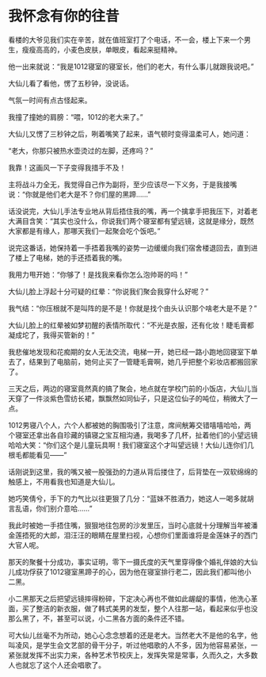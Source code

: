 # 我怀念有你的往昔

看楼的大爷见我们实在辛苦，就在值班室打了个电话，不一会，楼上下来一个男生，瘦瘦高高的，小麦色皮肤，单眼皮，看起来挺精神。 

他一出来就说：“我是1012寝室的寝室长，他们的老大，有什么事儿就跟我说吧。” 

大仙儿看了看他，愣了五秒钟，没说话。 

气氛一时间有点古怪起来。 

我撞了撞她的肩膀：“喂，1012的老大来了。” 

大仙儿又愣了三秒钟之后，咧着嘴笑了起来，语气顿时变得温柔可人，她问道： 

“老大，你那只被热水壶烫过的左脚，还疼吗？” 

我靠！这画风一下子变得我措手不及！ 

主将战斗力全无，我觉得自己作为副将，至少应该尽一下义务，于是我接嘴说：“你就是他们老大是不？你们屋的黑蹄……” 

话没说完，大仙儿手法专业地从背后捂住我的嘴，再一个擒拿手把我压下，对着老大满目含笑：“其实也没什么，你说我们两个寝室都有望远镜，这就是缘分，既然大家都是有缘人，那哪天我们一起聚会吃个饭吧。” 

说完这番话，她保持着一手捂着我嘴的姿势一边缓缓向我们宿舍楼退回去，直到进了楼上了电梯，她的手还捂着我的嘴。 

我用力甩开她：“你够了！是找我来看你怎么泡帅哥的吗！” 

大仙儿脸上浮起十分可疑的红晕：“你说我们聚会我穿什么好呢？” 

我气结：“你压根就不是叫阵的是不是！你就是找个由头认识那个啥老大是不是？” 

大仙儿脸上的红晕被如梦初醒的表情所取代：“不光是衣服，还有化妆！睫毛膏都凝成坨了，我得买管新的！” 

我悲催地发现和花痴期的女人无法交流，电梯一开，她已经一路小跑地回寝室下单去了，结果到了电脑前，她何止买了一管睫毛膏啊，她几乎把整个彩妆店都搬回家了。 

三天之后，两边的寝室竟然真的搞了聚会，地点就在学校门前的小饭店，大仙儿当天穿了一件淡紫色雪纺长裙，飘飘然如同仙子，只是这位仙子的吨位，稍微大了一点。 

1012男寝八个人，六个人都被她的胸围吸引了注意，席间觥筹交错嘻嘻哈哈，两个寝室还拿出各自珍藏的镇寝之宝互相沟通，我喝多了几杯，扯着他们的小望远镜哈哈大笑：“你们这个是儿童玩具啊！我们寝室这个才叫望远镜！大仙儿连你们几根毛都能看见——” 

话刚说到这里，我的嘴又被一股强劲的力道从背后搂住了，后背垫在一双软绵绵的触感上，不用看我也知道是大仙儿。 

她巧笑倩兮，手下的力气比以往更狠了几分：“蓝妹不胜酒力，她这人一喝多就胡言乱语，你们别介意哈……” 

我此时被她一手捂住嘴，狠狠地往包房的沙发里压，当时心底就十分理解当年被潘金莲捂死的大郎，泪汪汪的眼睛在屋里扫视，心想你们里面谁将是金莲妹子的西门大官人呢。 

那天的聚餐十分成功，事实证明，零下一摄氏度的天气里穿得像个婚礼伴娘的大仙儿成功俘获了1012寝室黑蹄子的心，因为他在寝室排行老二，因此我们都叫他小二黑。 

小二黑那天之后把望远镜摔得粉碎，下定决心再也不做如此龌龊的事情，他洗心革面，买了整洁的新衣服，做了韩式美男的发型，整个人往那一站，看起来似乎也没那么黑了，不，甚至可以说，小二黑各方面的条件还不错。 

可大仙儿丝毫不为所动，她心心念念想着的还是老大。当然老大不是他的名字，他叫凌风，是学生会文艺部的骨干分子，听过他唱歌的人不多，因为他容易紧张，一紧张就发挥不出实力来，各种艺术节校庆上，发挥失常是常事，久而久之，大多数人也就忘了这个人还会唱歌了。